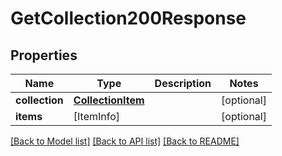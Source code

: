 # GetCollection200Response

## Properties
Name | Type | Description | Notes
------------ | ------------- | ------------- | -------------
**collection** | [**CollectionItem**](CollectionItem.md) |  | [optional] 
**items** | [ItemInfo] |  | [optional] 

[[Back to Model list]](../README.md#documentation-for-models) [[Back to API list]](../README.md#documentation-for-api-endpoints) [[Back to README]](../README.md)


